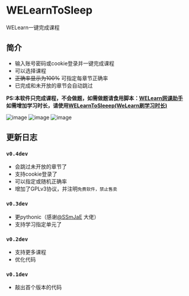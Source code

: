 # WELearnToSleep
WELearn一键完成课程

## 简介
* 输入账号密码或cookie登录并一键完成课程
* 可以选择课程
* ~~正确率显示为100%~~ 可指定每章节正确率
* 已完成和未开放的章节会自动跳过

**PS:本软件只完成课程，不会做题，如需做题请食用脚本：[WELearn网课助手](https://greasyfork.org/zh-CN/scripts/398601-welearn%E7%BD%91%E8%AF%BE%E5%8A%A9%E6%89%8B)**   
**如需增加学习时长，请使用[WELearnToSleeep(WeLearn刷学习时长)](https://github.com/Avenshy/WELearnToSleeep)**  

![image](https://raw.githubusercontent.com/Avenshy/WELearnToSleep/master/preview1.png)
![image](https://raw.githubusercontent.com/Avenshy/WELearnToSleep/master/preview2.png)
![image](https://raw.githubusercontent.com/Avenshy/WELearnToSleep/master/preview3.png)


## 更新日志

### `v0.4dev`
* 会跳过未开放的章节了
* 支持cookie登录了
* 可以指定或随机正确率
* 增加了GPLv3协议，并注明`免费软件，禁止售卖`

### `v0.3dev`
* 更pythonic（感谢[@SSmJaE](https://github.com/SSmJaE) 大佬）
* 支持学习指定单元了

### `v0.2dev`
* 支持更多课程
* 优化代码

### `v0.1dev`
* 敲出首个版本的代码
